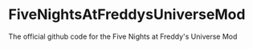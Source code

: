 # FiveNightsAtFreddysUniverseMod
The official github code for the Five Nights at Freddy's Universe Mod
